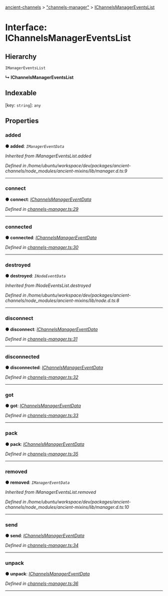 [ancient-channels](../README.md) > ["channels-manager"](../modules/_channels_manager_.md) > [IChannelsManagerEventsList](../interfaces/_channels_manager_.ichannelsmanagereventslist.md)



# Interface: IChannelsManagerEventsList

## Hierarchy


 `IManagerEventsList`

**↳ IChannelsManagerEventsList**







## Indexable

\[key: `string`\]:&nbsp;`any`

## Properties
<a id="added"></a>

###  added

**●  added**:  *`IManagerEventData`* 

*Inherited from IManagerEventsList.added*

*Defined in /home/ubuntu/workspace/dev/packages/ancient-channels/node_modules/ancient-mixins/lib/manager.d.ts:9*





___

<a id="connect"></a>

###  connect

**●  connect**:  *[IChannelsManagerEventData](_channels_manager_.ichannelsmanagereventdata.md)* 

*Defined in [channels-manager.ts:29](https://github.com/AncientSouls/Channels/blob/c946d43/src/lib/channels-manager.ts#L29)*





___

<a id="connected"></a>

###  connected

**●  connected**:  *[IChannelsManagerEventData](_channels_manager_.ichannelsmanagereventdata.md)* 

*Defined in [channels-manager.ts:30](https://github.com/AncientSouls/Channels/blob/c946d43/src/lib/channels-manager.ts#L30)*





___

<a id="destroyed"></a>

###  destroyed

**●  destroyed**:  *`INodeEventData`* 

*Inherited from INodeEventsList.destroyed*

*Defined in /home/ubuntu/workspace/dev/packages/ancient-channels/node_modules/ancient-mixins/lib/node.d.ts:8*





___

<a id="disconnect"></a>

###  disconnect

**●  disconnect**:  *[IChannelsManagerEventData](_channels_manager_.ichannelsmanagereventdata.md)* 

*Defined in [channels-manager.ts:31](https://github.com/AncientSouls/Channels/blob/c946d43/src/lib/channels-manager.ts#L31)*





___

<a id="disconnected"></a>

###  disconnected

**●  disconnected**:  *[IChannelsManagerEventData](_channels_manager_.ichannelsmanagereventdata.md)* 

*Defined in [channels-manager.ts:32](https://github.com/AncientSouls/Channels/blob/c946d43/src/lib/channels-manager.ts#L32)*





___

<a id="got"></a>

###  got

**●  got**:  *[IChannelsManagerEventData](_channels_manager_.ichannelsmanagereventdata.md)* 

*Defined in [channels-manager.ts:33](https://github.com/AncientSouls/Channels/blob/c946d43/src/lib/channels-manager.ts#L33)*





___

<a id="pack"></a>

###  pack

**●  pack**:  *[IChannelsManagerEventData](_channels_manager_.ichannelsmanagereventdata.md)* 

*Defined in [channels-manager.ts:35](https://github.com/AncientSouls/Channels/blob/c946d43/src/lib/channels-manager.ts#L35)*





___

<a id="removed"></a>

###  removed

**●  removed**:  *`IManagerEventData`* 

*Inherited from IManagerEventsList.removed*

*Defined in /home/ubuntu/workspace/dev/packages/ancient-channels/node_modules/ancient-mixins/lib/manager.d.ts:10*





___

<a id="send"></a>

###  send

**●  send**:  *[IChannelsManagerEventData](_channels_manager_.ichannelsmanagereventdata.md)* 

*Defined in [channels-manager.ts:34](https://github.com/AncientSouls/Channels/blob/c946d43/src/lib/channels-manager.ts#L34)*





___

<a id="unpack"></a>

###  unpack

**●  unpack**:  *[IChannelsManagerEventData](_channels_manager_.ichannelsmanagereventdata.md)* 

*Defined in [channels-manager.ts:36](https://github.com/AncientSouls/Channels/blob/c946d43/src/lib/channels-manager.ts#L36)*





___


